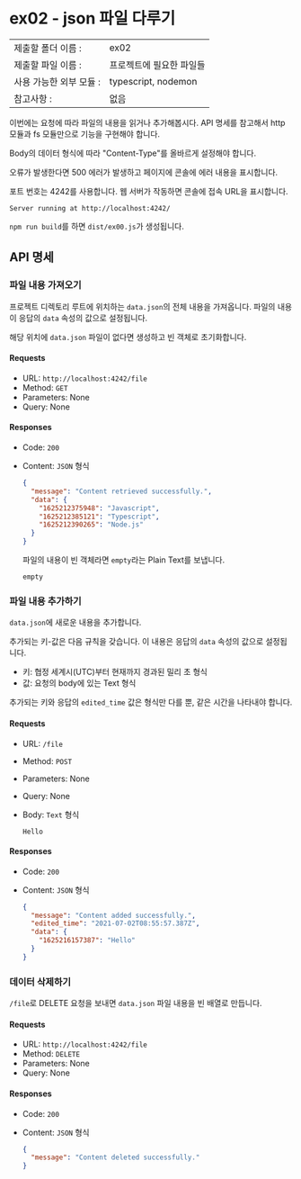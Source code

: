 # ex02 - json 파일 다루기

|                         |                          |
| :---------------------- | ------------------------ |
| 제출할 폴더 이름 :      | ex02                     |
| 제출할 파일 이름 :      | 프로젝트에 필요한 파일들 |
| 사용 가능한 외부 모듈 : | typescript, nodemon      |
| 참고사항 :              | 없음                     |

이번에는 요청에 따라 파일의 내용을 읽거나 추가해봅시다. API 명세를 참고해서 http 모듈과 fs 모듈만으로 기능을 구현해야 합니다.

Body의 데이터 형식에 따라 "Content-Type"를 올바르게 설정해야 합니다.

오류가 발생한다면 500 에러가 발생하고 페이지에 콘솔에 에러 내용을 표시합니다.

포트 번호는 4242를 사용합니다. 웹 서버가 작동하면 콘솔에 접속 URL을 표시합니다.

```
Server running at http://localhost:4242/
```

`npm run build`를 하면 `dist/ex00.js`가 생성됩니다.

## API 명세

### 파일 내용 가져오기

프로젝트 디렉토리 루트에 위치하는 `data.json`의 전체 내용을 가져옵니다. 파일의 내용이 응답의 `data` 속성의 값으로 설정됩니다.

해당 위치에 `data.json` 파일이 없다면 생성하고 빈 객체로 초기화합니다.

#### Requests

- URL: `http://localhost:4242/file`
- Method: `GET`
- Parameters: None
- Query: None

#### Responses

- Code: `200`
- Content: `JSON` 형식

  ```json
  {
    "message": "Content retrieved successfully.",
    "data": {
      "1625212375948": "Javascript",
      "1625212385121": "Typescript",
      "1625212390265": "Node.js"
    }
  }
  ```

  파일의 내용이 빈 객체라면 `empty`라는 Plain Text를 보냅니다.

  ```
  empty
  ```

### 파일 내용 추가하기

`data.json`에 새로운 내용을 추가합니다.

추가되는 키-값은 다음 규칙을 갖습니다. 이 내용은 응답의 `data` 속성의 값으로 설정됩니다.

- 키: 협정 세계시(UTC)부터 현재까지 경과된 밀리 초 형식
- 값: 요청의 body에 있는 Text 형식

추가되는 키와 응답의 `edited_time` 값은 형식만 다를 뿐, 같은 시간을 나타내야 합니다.

#### Requests

- URL: `/file`
- Method: `POST`
- Parameters: None
- Query: None
- Body: `Text` 형식

  ```
  Hello
  ```

#### Responses

- Code: `200`
- Content: `JSON` 형식

  ```json
  {
    "message": "Content added successfully.",
    "edited_time": "2021-07-02T08:55:57.387Z",
    "data": {
      "1625216157387": "Hello"
    }
  }
  ```

### 데이터 삭제하기

`/file`로 DELETE 요청을 보내면 `data.json` 파일 내용을 빈 배열로 만듭니다.

#### Requests

- URL: `http://localhost:4242/file`
- Method: `DELETE`
- Parameters: None
- Query: None

#### Responses

- Code: `200`
- Content: `JSON` 형식

  ```json
  {
    "message": "Content deleted successfully."
  }
  ```

